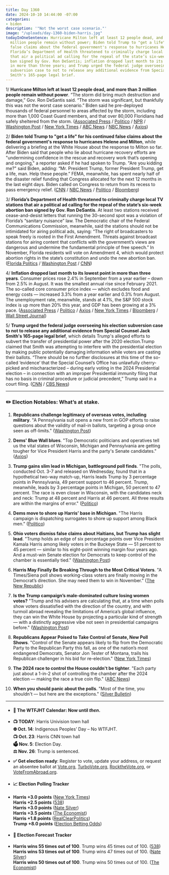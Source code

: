 ```yaml
---
title: Day 1360
date: 2024-10-10 14:44:00 -07:00
categories:
- biden
description: '"Not the worst case scenario."'
image: "/uploads/day-1360-biden-harris.jpg"
todayInOneSentence: Hurricane Milton left at least 12 people dead, and more than 3
  million people remain without power; Biden told Trump to "get a life" for his continued
  false claims about the federal government's response to hurricanes Helene and Milton;
  Florida’s Department of Health threatened to criminally charge local TV stations
  that air a political ad calling for the repeal of the state’s six-week abortion
  ban signed by Gov. Ron DeSantis; inflation dropped last month to its lowest point
  in more than three years; and Trump urged the federal judge overseeing his election
  subversion case to not to release any additional evidence from Special Counsel Jack
  Smith's 165-page legal brief.
---
```


1/ **Hurricane Milton left at least 12 people dead, and more than 3 million people remain without power**. “The storm did bring much destruction and damage,” Gov. Ron DeSantis said. “The storm was significant, but thankfully this was not the worst case scenario.” Biden said he pre-deployed thousands of federal personnel to areas affected by the storm, including more than 1,000 Coast Guard members, and that over 80,000 Floridians had safely sheltered from the storm. ([Associated Press](https://apnews.com/live/hurricane-milton-florida-tracker-updates) / [Politico](https://www.politico.com/news/2024/10/10/hurricane-milton-florida-damage-00183211) / [NPR](https://www.npr.org/live-updates/hurricane-milton-florida-tracker) / [Washington Post](https://www.washingtonpost.com/weather/2024/10/10/hurricane-milton-damage-deaths-florida-live-updates/) / [New York Times](https://www.nytimes.com/live/2024/10/10/weather/hurricane-milton-florida-live-news) / [ABC News](https://abcnews.go.com/US/live-updates/milton-forecast-hurricane-tracker/?id=114553995) / [NBC News](https://www.nbcnews.com/weather/hurricanes/live-blog/hurricane-milton-live-updates-rcna174774) / [Axios](https://www.axios.com/2024/10/10/hurricane-milton-florida-damage))

2/ **Biden told Trump to "get a life" for his continued false claims about the federal government's response to hurricanes Helene and Milton**, while delivering a briefing at the White House about the response to Milton so far. After Biden said that people who lie about hurricane recovery efforts are "undermining confidence in the rescue and recovery work that’s opening and ongoing," a reporter asked if he had spoken to Trump. "Are you kidding me?" said Biden, adding: “Mr. President Trump, former President Trump, get a life, man. Help these people.” FEMA, meanwhile, has spent nearly half of the disaster relief funding that Congress allocated for the next 12 months in the last eight days. Biden called on Congress to return from its recess to pass emergency relief. ([CNN](https://www.cnn.com/2024/10/10/politics/joe-biden-hurricane-donald-trump/index.html) / [NBC News](https://www.nbcnews.com/politics/2024-election/live-blog/trump-harris-election-live-updates-rcna174214) / [Politico](https://www.politico.com/news/2024/10/10/fema-disaster-budget-hurricane-helene-melton-00183219) / [Bloomberg](https://www.bloomberg.com/news/articles/2024-10-10/biden-asks-congress-to-return-for-aid-bill-after-milton-landfall))

3/ **Florida’s Department of Health threatened to criminally charge local TV stations that air a political ad calling for the repeal of the state’s six-week abortion ban signed by Gov. Ron DeSantis**. At least two stations received cease-and-desist letters that running the 30-second spot was a violation of Florida’s “sanitary nuisance” law. The Democratic chair of the Federal Communications Commission, meanwhile, said the stations should not be intimidated for airing political ads, saying: “The right of broadcasters to speak freely is rooted in the First Amendment. Threats against broadcast stations for airing content that conflicts with the government’s views are dangerous and undermine the fundamental principle of free speech.” In November, Florida residents will vote on Amendment 4, which would protect abortion rights in the state’s constitution and undo the new abortion ban. ([Florida Politics](https://floridapolitics.com/archives/700182-department-of-health-sends-cease-and-desist-letter-to-tv-station-over-abortion-ad/) / [Washington Post](https://www.washingtonpost.com/nation/2024/10/09/florida-abortion-tv-ad-caroline/) / [CNN](https://www.cnn.com/2024/10/08/media/florida-tv-abortion-rights-ad-fcc-desantis/))

4/ **Inflation dropped last month to its lowest point in more than three years**. Consumer prices rose 2.4% in September from a year earlier – down from 2.5% in August. It was the smallest annual rise since February 2021. The so-called core consumer price index — which excludes food and energy costs — increased 3.3% from a year earlier and 0.3% from August. The unemployment rate, meanwhile, stands at 4.1%, the S&P 500 stock index is up more than 20% this year, and GDP has been growing at a 3% pace. ([Associated Press](https://apnews.com/article/inflation-prices-interest-rates-economy-federal-reserve-cd6d9712bfd484d6e1bc4ccb958dcf23) / [Politico](https://www.politico.com/news/2024/10/10/harris-inflation-solid-economy-00183210) / [Axios](https://www.axios.com/2024/10/10/cpi-report-september-inflation-economy) / [New York Times](https://www.nytimes.com/2024/10/10/business/inflation-cpi-report.html) / [Bloomberg](https://www.bloomberg.com/news/articles/2024-10-10/us-cpi-rises-more-than-forecast-stalling-inflation-progress) / [Wall Street Journal](https://www.wsj.com/economy/central-banking/cpi-report-inflation-september-interest-rate-06f596b0))

5/ **Trump urged the federal judge overseeing his election subversion case to not to release any additional evidence from Special Counsel Jack Smith's 165-page legal brief**, which details Trump's alleged efforts to subvert the transfer of presidential power after the 2020 election.Trump claimed that Smith was attempting to interfere with the presidential election by making public potentially damaging information while voters are casting their ballots. “There should be no further disclosures at this time of the so-called ‘evidence’ that the Special Counsel’s Office has unlawfully cherry-picked and mischaracterized – during early voting in the 2024 Presidential election – in connection with an improper Presidential immunity filing that has no basis in criminal procedure or judicial precedent,” Trump said in a court filing. ([CNN](https://www.cnn.com/2024/10/10/politics/trump-special-counsel-january-6-election-subversion-case/index.html) / [CBS News](https://www.cbsnews.com/news/trump-2020-election-case-release-of-evidence/))

---

### ✏️ Election Notables: What’s at stake.

 1. **Republicans challenge legitimacy of overseas votes, including military**. "A Pennsylvania suit opens a new front in GOP efforts to raise questions about the validity of mail-in ballots, targeting a group once seen as off-limits." ([Washington Post](https://www.washingtonpost.com/politics/2024/10/09/republicans-sue-overseas-voters-military-pennsylvania/))

 2. **Dems' Blue Wall blues**. "Top Democratic politicians and operatives tell us the vital states of Wisconsin, Michigan and Pennsylvania are getting tougher for Vice President Harris and the party's Senate candidates." ([Axios](https://www.axios.com/2024/10/10/2024-polling-wisconsin-michigan-pennsylvania))

 3. **Trump gains slim lead in Michigan, battleground poll finds**. "The polls, conducted Oct. 3-7 and released on Wednesday, found that in a hypothetical two-way match-up, Harris leads Trump by 3 percentage points in Pennsylvania, 49 percent support to 46 percent. Trump, meanwhile, leads by 3 percentage points in Michigan, 50 percent to 47 percent. The race is even closer in Wisconsin, with the candidates neck and neck: Trump at 48 percent and Harris at 46 percent. All three results are within the margins of error." ([Politico](https://www.politico.com/news/2024/10/09/quinnipiac-poll-trump-michigan-wisconsin-00183102))

 4. **Dems move to shore up Harris’ base in Michigan**. "The Harris campaign is dispatching surrogates to shore up support among Black men." ([Politico](https://www.politico.com/news/2024/10/10/kamala-harris-detroit-voters-turnout-michigan-00183107))

 5. **Ohio voters dismiss false claims about Haitians, but Trump has slight lead**. "Trump holds an edge of six percentage points over Vice President Kamala Harris among likely voters in the Buckeye State — 51 percent to 45 percent — similar to his eight-point winning margin four years ago. And a must-win Senate election for Democrats to keep control of the chamber is essentially tied." ([Washington Post](https://www.washingtonpost.com/politics/2024/10/10/ohio-voters-dismiss-false-claims-about-haitians-trump-has-slight-lead-post-poll-finds/))

 6. **Harris May Finally Be Breaking Through to the Most Critical Voters**. "A Times/Siena poll shows working-class voters are finally moving in the Democrat’s direction. She may need them to win in November." ([The New Republic](https://newrepublic.com/article/187009/harris-working-class-vote-polling))

 7. **Is the Trump campaign’s male-dominated culture losing women votes?** "Trump and his advisers are calculating that, at a time when polls show voters dissatisfied with the direction of the country, and with turmoil abroad revealing the limitations of America’s global influence, they can win the White House by projecting a particular kind of strength — with a distinctly aggressive vibe not seen in presidential campaigns before." ([Washington Post](https://www.washingtonpost.com/politics/2024/10/10/is-trump-campaigns-male-dominated-culture-losing-women-votes/))

 8. **Republicans Appear Poised to Take Control of Senate, New Poll Shows**. "Control of the Senate appears likely to flip from the Democratic Party to the Republican Party this fall, as one of the nation’s most endangered Democrats, Senator Jon Tester of Montana, trails his Republican challenger in his bid for re-election." ([New York Times](https://www.nytimes.com/2024/10/10/us/politics/senate-polls-montana-florida-texas.html))

 9. **The 2024 race to control the House couldn't be tighter**. "Each party just about a 1-in-2 shot of controlling the chamber after the 2024 election — making the race a true coin flip." ([ABC News](https://abcnews.go.com/538/2024-race-control-house-tighter/story?id=114580646))

10. **When you should panic about the polls**. "Most of the time, you shouldn't — but here are the exceptions." ([Silver Bulletin](https://www.natesilver.net/p/when-you-should-panic-about-the-polls))

---

* #### 📅 The WTFJHT Calendar: Now until *then*.

* **📺 TODAY**: Harris Univision town hall \
  **⛔️ Oct. 14**: Indigenous Peoples’ Day – No WTFJHT. \
  **📺 Oct. 23**: Harris CNN town hall \
  **🗳️ Nov. 5**: Election Day. \
  **⚖️ Nov. 26**: Trump is sentenced.

* **✅ Get election ready**: Register to vote, update your address, or request an absentee ballot at [Vote.org](https://www.vote.org/), [TurboVote.org](https://turbovote.org/), [RocktheVote.org](https://www.rockthevote.org/), or [VoteFromAbroad.org](https://www.votefromabroad.org/).

* #### 📈 Election Polling Tracker

* **Harris \+3.0 points** ([New York Times](https://www.nytimes.com/interactive/2024/us/elections/polls-president.html)) \
  **Harris \+2.5 points** ([538](https://projects.fivethirtyeight.com/polls/president-general/2024/national/)) \
  **Harris \+3.0 points** ([Nate Silver](https://www.natesilver.net/p/nate-silver-2024-president-election-polls-model)) \
  **Harris \+3.5 points** ([The Economist](https://www.economist.com/interactive/us-2024-election/trump-harris-polls)) \
  **Harris \+1.8 points** ([RealClearPolitics](https://www.realclearpolling.com/polls/president/general/2024/trump-vs-harris)) \
  **Trump \+8.0 points** ([Election Betting Odds](https://www.electionbettingodds.com/))

* #### 🔮 Election Forecast Tracker

* **Harris wins 55 times out of 100**. Trump wins 45 times out of 100. ([538](https://projects.fivethirtyeight.com/2024-election-forecast/)) \
  **Harris wins 53 times out of 100**. Trump wins 47 times out of 100. ([Nate Silver](https://www.natesilver.net/p/nate-silver-2024-president-election-polls-model)) \
  **Harris wins 50 times out of 100**. Trump wins 50 times out of 100. ([The Economist](https://www.economist.com/interactive/us-2024-election/prediction-model/president/))